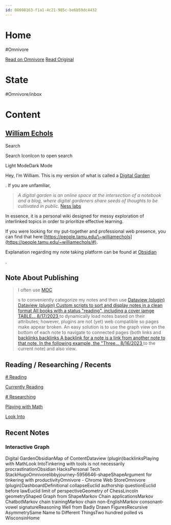 ```yaml
---
id: 08008163-f1a1-4c21-985c-be6b59dc4432
---
```


# Home
#Omnivore

[Read on Omnivore](https://omnivore.app/me/home-18a04895e40)
[Read Original](http://localhost:1313)

# State
#Omnivore/inbox

# Content
## [William Echols](http://localhost:1313/)

Search

Search IconIcon to open search

Light ModeDark Mode

Hey, I’m William. This is my version of what is called a [Digital Garden](http://localhost:1313/notes/Digital-Garden)

. If you are unfamiliar,

> _A digital garden is an online space at the intersection of a notebook and a blog, where digital gardeners share seeds of thoughts to be cultivated in public._ [Ness labs](https://nesslabs.com/digital-garden-set-up#:~:text=A-digital-garden-is-an,to-be-cultivated-in-public.)

In essence, it is a personal wiki designed for messy exploration of interlinked topics in order to prioritize effective learning.

If you were looking for my put-together and professional web presence, you can find that here:[https://people.tamu.edu/\~williamechols](https://people.tamu.edu/~williamechols/#).

Explanation regarding my note taking platform can be found at [Obsidian](http://localhost:1313/notes/Obsidian)

.

## Note About Publishing

> I often use [MOC](http://localhost:1313/notes/MOC)
> 
> s to conveniently categorize my notes and then use [Dataview (plugin) Dataview (plugin) Custom scripts to sort and display notes in a clean format All books with a status "reading", including a cover iamge TABLE... 8/17/2023 ](http://localhost:1313/notes/Dataview-plugin) to dynamically load notes based on their attributes; however, plugins are not (yet) web compatible so pages make appear broken. An easy solution is to use the graph view on the bottom of each note to navigate to connected pages (both links and [backlinks backlinks A backlink for a note is a link from another note to that note. In the following example, the "Three... 8/16/2023 ](http://localhost:1313/notes/backlinks) to the current note) and also view.

## Reading / Researching / Recents

[\# Reading](#reading)

[Currently Reading](http://localhost:1313/notes/Currently-Reading)

[\# Researching](#researching)

[Playing with Math](http://localhost:1313/notes/Playing-with-Math)

[Look Into](http://localhost:1313/notes/Look-Into)

## Recent Notes

### Interactive Graph

Digital GardenObsidianMap of ContentDataview (plugin)backlinksPlaying with MathLook IntoTinkering with tools is not necessarily procrastinationObsidian HacksPersonal Tech StackHugoOmnivorelibbyjourney-5956646-shapeShapeArgument for tinkering with productivityOmnivore - Chrome Web StoreOmnivore (plugin)DashboardDefinitional collapseEuclid authorship questionEuclid before lawEuclid limit of perspectiveGeometry of ChessLincoln geometryShaped Graph from ShapeMarkov Chain applicationsMarkov ChatbotMarkov chain trainingMarkov chain non-EnglishMarkov consonant-vowel signatureReasoning Well from Badly Drawn FiguresRecursive AsymmetrySame Name to Different ThingsTwo hundred polled vs WisconsinHome

